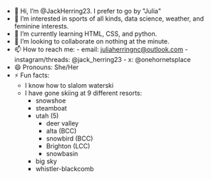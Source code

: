 - 👋 Hi, I’m @JackHerring23. I prefer to go by "Julia"
- 👀 I’m interested in sports of all kinds, data science, weather, and feminine interests.
- 🌱 I’m currently learning HTML, CSS, and python.
- 💞️ I’m looking to collaborate on nothing at the minute.
- 📫 How to reach me:
      - email: juliaherringnc@outlook.com
      - instagram/threads: @jack_herring23
      - x: @onehornetsplace
- 😄 Pronouns: She/Her
- ⚡ Fun facts:
    - I know how to slalom waterski
    - I have gone skiing at 9 different resorts:
        - snowshoe
        - steamboat
        - utah (5)
          - deer valley
          - alta (BCC)
          - snowbird (BCC)
          - Brighton (LCC)
          - snowbasin
        - big sky
        - whistler-blackcomb

<!---
JackHerring23/JackHerring23 is a ✨ special ✨ repository because its `README.md` (this file) appears on your GitHub profile.
You can click the Preview link to take a look at your changes.
--->
